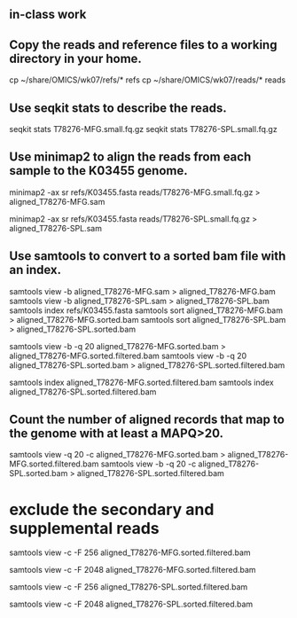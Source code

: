 ## in-class work

## Copy the reads and reference files to a working directory in your home.

cp ~/share/OMICS/wk07/refs/* refs
cp ~/share/OMICS/wk07/reads/* reads

## Use seqkit stats to describe the reads.
seqkit stats T78276-MFG.small.fq.gz
seqkit stats T78276-SPL.small.fq.gz

## Use minimap2 to align the reads from each sample to the K03455 genome.

minimap2 -ax sr refs/K03455.fasta reads/T78276-MFG.small.fq.gz > aligned_T78276-MFG.sam

minimap2 -ax sr refs/K03455.fasta reads/T78276-SPL.small.fq.gz > aligned_T78276-SPL.sam

## Use samtools to convert to a sorted bam file with an index.
samtools view -b aligned_T78276-MFG.sam > aligned_T78276-MFG.bam
samtools view -b aligned_T78276-SPL.sam > aligned_T78276-SPL.bam
samtools index refs/K03455.fasta 
samtools sort aligned_T78276-MFG.bam > aligned_T78276-MFG.sorted.bam
samtools sort aligned_T78276-SPL.bam > aligned_T78276-SPL.sorted.bam

samtools view -b -q 20 aligned_T78276-MFG.sorted.bam > aligned_T78276-MFG.sorted.filtered.bam
samtools view -b -q 20 aligned_T78276-SPL.sorted.bam > aligned_T78276-SPL.sorted.filtered.bam


samtools index aligned_T78276-MFG.sorted.filtered.bam
samtools index aligned_T78276-SPL.sorted.filtered.bam


## Count the number of aligned records that map to the genome with at least a MAPQ>20.

samtools view -q 20 -c aligned_T78276-MFG.sorted.bam > aligned_T78276-MFG.sorted.filtered.bam
samtools view -b -q 20 -c aligned_T78276-SPL.sorted.bam > aligned_T78276-SPL.sorted.filtered.bam

# exclude the secondary and supplemental reads
samtools view -c -F 256 aligned_T78276-MFG.sorted.filtered.bam

samtools view -c -F 2048 aligned_T78276-MFG.sorted.filtered.bam
 
samtools view -c -F 256 aligned_T78276-SPL.sorted.filtered.bam

samtools view -c -F 2048 aligned_T78276-SPL.sorted.filtered.bam

